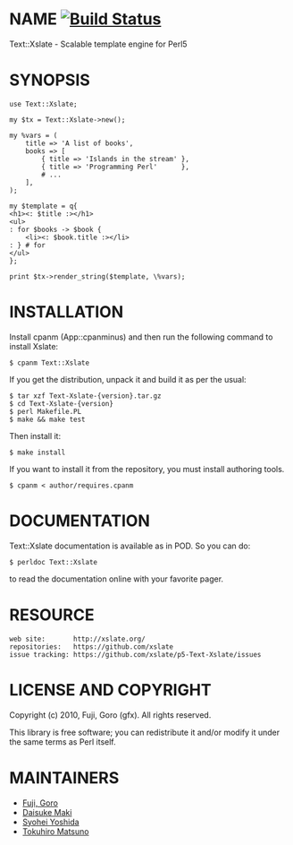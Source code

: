 # NAME [![Build Status](https://secure.travis-ci.org/xslate/p5-Text-Xslate.png)](http://travis-ci.org/xslate/p5-Text-Xslate)

Text::Xslate - Scalable template engine for Perl5

# SYNOPSIS

    use Text::Xslate;

    my $tx = Text::Xslate->new();

    my %vars = (
        title => 'A list of books',
        books => [
            { title => 'Islands in the stream' },
            { title => 'Programming Perl'      },
            # ...
        ],
    );

    my $template = q{
    <h1><: $title :></h1>
    <ul>
    : for $books -> $book {
        <li><: $book.title :></li>
    : } # for
    </ul>
    };

    print $tx->render_string($template, \%vars);

# INSTALLATION

Install cpanm (App::cpanminus) and then run the following command to install
Xslate:

    $ cpanm Text::Xslate

If you get the distribution, unpack it and build it as per the usual:

    $ tar xzf Text-Xslate-{version}.tar.gz
    $ cd Text-Xslate-{version}
    $ perl Makefile.PL
    $ make && make test

Then install it:

    $ make install

If you want to install it from the repository, you must install authoring
tools.

    $ cpanm < author/requires.cpanm

# DOCUMENTATION

Text::Xslate documentation is available as in POD. So you can do:

    $ perldoc Text::Xslate

to read the documentation online with your favorite pager.

# RESOURCE

    web site:       http://xslate.org/
    repositories:   https://github.com/xslate
    issue tracking: https://github.com/xslate/p5-Text-Xslate/issues

# LICENSE AND COPYRIGHT

Copyright (c) 2010, Fuji, Goro (gfx). All rights reserved.

This library is free software; you can redistribute it and/or modify
it under the same terms as Perl itself.


# MAINTAINERS

 * [Fuji, Goro](https://github.com/gfx/)
 * [Daisuke Maki](https://github.com/lestrrat)
 * [Syohei Yoshida](https://github.com/syohex/)
 * [Tokuhiro Matsuno](https://github.com/tokuhirom/)
